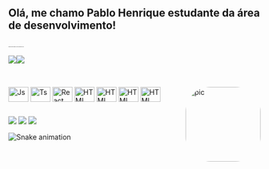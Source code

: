 ## Olá, me chamo Pablo Henrique estudante da área de desenvolvimento!
## <div style="font-size: 1px;"> Atualmente estou estudando .Net, Entity Framework e Rest Api.</div>
<div align="center" style="display: flex; flex-direction: row;">
 <img class="img" src="https://github-readme-stats.vercel.app/api?username=Pablo-Prestes&hide_border=true&bg_color=00000000&title_color=71A40&text_color=FFFFFF&icon_color=F085F2&show_icons=true" />
 <img class="img" src="https://github-readme-stats.vercel.app/api/top-langs/?username=Pablo-Prestes&layout=compact&hide_border=true&title_color=71A40&bg_color=00000000" />
</div>

  ##
  
 
<div style="display: inline_block"><br>
  <img align="center" alt="Js" height="30" width="40" src="https://cdn.jsdelivr.net/gh/devicons/devicon/icons/html5/html5-original.svg">
  <img align="center" alt="Ts" height="30" width="40" src="https://cdn.jsdelivr.net/gh/devicons/devicon/icons/css3/css3-original.svg">
  <img align="center" alt="React" height="30" width="40" src="https://cdn.jsdelivr.net/gh/devicons/devicon/icons/javascript/javascript-original.svg">
  <img align="center" alt="HTML" height="30" width="40" src="https://cdn.jsdelivr.net/gh/devicons/devicon/icons/c/c-original.svg">
  <img align="center" alt="HTML" height="30" width="40" src="https://cdn.jsdelivr.net/gh/devicons/devicon/icons/python/python-original.svg"> 
  <img align="center" alt="HTML" height="30" width="40" src="https://cdn.jsdelivr.net/gh/devicons/devicon/icons/mysql/mysql-original.svg">
  <img align="center" alt="HTML" height="30" width="40"      src="https://images.g2crowd.com/uploads/product/image/large_detail/large_detail_8f8bb6324576f86d99bdded93803f89d/genexus.png">            
  <img align="right" alt="pic" height="150" style="border-radius:50px;" src="https://sithcomputers.com/wp-content/uploads/2021/02/C-1.gif">
</div>
  
##
  
<div> 
  <a href="https://instagram.com/pablo.prestes" target="_blank"><img src="https://img.shields.io/badge/-Instagram-%23E4405F?style=for-the-badge&logo=instagram&logoColor=white" target="_blank"></a>
  <a href = "mailto:pablo.henrirque.prestes@gmail.com"><img src="https://img.shields.io/badge/-Gmail-%23333?style=for-the-badge&logo=gmail&logoColor=white" target="_blank"></a>
  <a href="https://www.linkedin.com/in/pablo-henrique-757821a1/" target="_blank"><img src="https://img.shields.io/badge/-LinkedIn-%230077B5?style=for-the-badge&logo=linkedin&logoColor=white" target="_blank"></a> 
</div>
  
  ![Snake animation](https://github.com/JDamazio/JDamazio/blob/output/github-contribution-grid-snake.svg)


